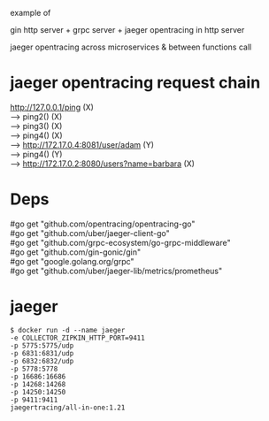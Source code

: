 example of

gin http server + grpc server + jaeger opentracing in http server

jaeger opentracing across microservices & between functions call

# jaeger opentracing request chain

http://127.0.0.1/ping                                  (X)     
--> ping2()                                            (X)     
--> ping3()                                            (X)     
  --> ping4()                                          (X)     
    --> http://172.17.0.4:8081/user/adam               (Y)    
      --> ping4()                                      (Y)     
        --> http://172.17.0.2:8080/users?name=barbara  (X)     

# Deps

#go get "github.com/opentracing/opentracing-go"       
#go get "github.com/uber/jaeger-client-go"     
#go get "github.com/grpc-ecosystem/go-grpc-middleware"       
#go get "github.com/gin-gonic/gin"      
#go get "google.golang.org/grpc"       
#go get "github.com/uber/jaeger-lib/metrics/prometheus"    

# jaeger

    $ docker run -d --name jaeger
    -e COLLECTOR_ZIPKIN_HTTP_PORT=9411
    -p 5775:5775/udp
    -p 6831:6831/udp
    -p 6832:6832/udp
    -p 5778:5778
    -p 16686:16686
    -p 14268:14268
    -p 14250:14250
    -p 9411:9411
    jaegertracing/all-in-one:1.21
